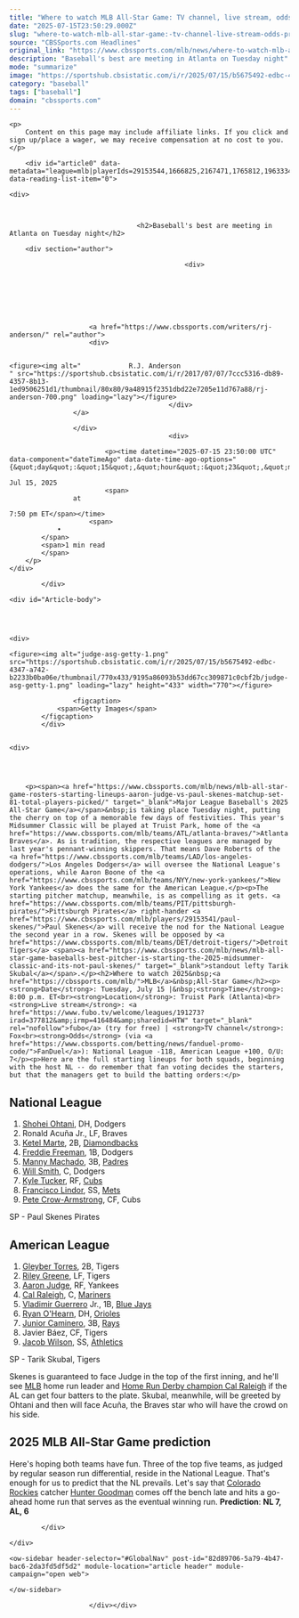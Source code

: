 ```yaml
---
title: "Where to watch MLB All-Star Game: TV channel, live stream, odds, prediction, start time for Midsummer Classic"
date: "2025-07-15T23:50:29.000Z"
slug: "where-to-watch-mlb-all-star-game:-tv-channel-live-stream-odds-prediction-start-time-for-midsummer-classic"
source: "CBSSports.com Headlines"
original_link: "https://www.cbssports.com/mlb/news/where-to-watch-mlb-all-star-game-tv-channel-live-stream-odds-prediction-start-time-for-midsummer-classic/"
description: "Baseball's best are meeting in Atlanta on Tuesday night"
mode: "summarize"
image: "https://sportshub.cbsistatic.com/i/r/2025/07/15/b5675492-edbc-4347-a742-b2233b0ba06e/thumbnail/1200x675/a754338873f2b648da47f24d6935a576/judge-asg-getty-1.png"
category: "baseball"
tags: ["baseball"]
domain: "cbssports.com"
---
```

<div id="readability-page-1" class="page"><div id="page-content">
                                            





        

<div id="reading-list-items-container" data-component="articleProgressBar" data-article-progress-bar-options="{&quot;device&quot;:&quot;desktop&quot;,&quot;isAbTestActive&quot;:false,&quot;mode&quot;:&quot;progress&quot;,&quot;showGamblingAds&quot;:true,&quot;taboolaFrequency&quot;:3}">
                    
    <p>
        Content on this page may include affiliate links. If you click and sign up/place a wager, we may receive compensation at no cost to you.
    </p>
        
        <div id="article0" data-metadata="league=mlb|playerIds=29153544,1666825,2167471,1765812,1963334,1630079,2933037,29153541,2071264,26615365,2167332,3126008,1894627,26911639,3117537,2901324,2250617,28839811,2211177,2184352,2221784|teamIds=321,306,316,315,310,312,311,302,314,325,318,330,329,323,326" data-reading-list-item="0">
            

<article>
                                            
    <div>
                            
        

                                    <h2>Baseball's best are meeting in Atlanta on Tuesday night</h2>
                    
        <div section="author">
                                                            
                                                <div>
                                
                                                                            
    
                    
        
            
    
                        <a href="https://www.cbssports.com/writers/rj-anderson/" rel="author">
                        <div>
                                                                                                                        
        
    <figure><img alt="            R.J. Anderson
    " src="https://sportshub.cbsistatic.com/i/r/2017/07/07/7ccc5316-db89-4357-8b13-1ed9506251d1/thumbnail/80x80/9a48915f2351dbd22e7205e11d767a88/rj-anderson-700.png" loading="lazy"></figure>
                                            </div>
                    </a>
            
                    </div>
                                            <div>
                                                                                    
                            <p><time datetime="2025-07-15 23:50:00 UTC" data-component="dateTimeAgo" data-date-time-ago-options="{&quot;day&quot;:&quot;15&quot;,&quot;hour&quot;:&quot;23&quot;,&quot;min&quot;:&quot;50&quot;,&quot;month&quot;:&quot;7&quot;,&quot;year&quot;:&quot;2025&quot;,&quot;hideAfter24Hours&quot;:false}">
                    
    Jul 15, 2025
                            <span>
                    at
                            
    7:50 pm ET</span></time>
                        <span>
                •
            </span>
            <span>1 min read
            </span>
        </p>
    </div>
</div>

            </div>

    <div id="Article-body">
        
    
        
                
    <div>
                            
    <figure><img alt="judge-asg-getty-1.png" src="https://sportshub.cbsistatic.com/i/r/2025/07/15/b5675492-edbc-4347-a742-b2233b0ba06e/thumbnail/770x433/9195a86093b53dd67cc309871c0cbf2b/judge-asg-getty-1.png" loading="lazy" height="433" width="770"></figure>
        
                    <figcaption>
                <span>Getty Images</span>
            </figcaption>
            </div>

    
    <div>
        
        
                            
                
        <p><span><a href="https://www.cbssports.com/mlb/news/mlb-all-star-game-rosters-starting-lineups-aaron-judge-vs-paul-skenes-matchup-set-81-total-players-picked/" target="_blank">Major League Baseball's 2025 All-Star Game</a></span>&nbsp;is taking place Tuesday night, putting the cherry on top of a memorable few days of festivities. This year's Midsummer Classic will be played at Truist Park, home of the <a href="https://www.cbssports.com/mlb/teams/ATL/atlanta-braves/">Atlanta Braves</a>. As is tradition, the respective leagues are managed by last year's pennant-winning skippers. That means Dave Roberts of the <a href="https://www.cbssports.com/mlb/teams/LAD/los-angeles-dodgers/">Los Angeles Dodgers</a> will oversee the National League's operations, while Aaron Boone of the <a href="https://www.cbssports.com/mlb/teams/NYY/new-york-yankees/">New York Yankees</a> does the same for the American League.</p><p>The starting pitcher matchup, meanwhile, is as compelling as it gets. <a href="https://www.cbssports.com/mlb/teams/PIT/pittsburgh-pirates/">Pittsburgh Pirates</a> right-hander <a href="https://www.cbssports.com/mlb/players/29153541/paul-skenes/">Paul Skenes</a> will receive the nod for the National League the second year in a row. Skenes will be opposed by <a href="https://www.cbssports.com/mlb/teams/DET/detroit-tigers/">Detroit Tigers</a> <span><a href="https://www.cbssports.com/mlb/news/mlb-all-star-game-baseballs-best-pitcher-is-starting-the-2025-midsummer-classic-and-its-not-paul-skenes/" target="_blank">standout lefty Tarik Skubal</a></span>.</p><h2>Where to watch 2025&nbsp;<a href="https://cbssports.com/mlb/">MLB</a>&nbsp;All-Star Game</h2><p><strong>Date</strong>: Tuesday, July 15 |&nbsp;<strong>Time</strong>: 8:00 p.m. ET<br><strong>Location</strong>: Truist Park (Atlanta)<br><strong>Live stream</strong>: <a href="https://www.fubo.tv/welcome/leagues/191273?irad=377812&amp;irmp=416484&amp;sharedid=HTW" target="_blank" rel="nofollow">fubo</a> (try for free) | <strong>TV channel</strong>: Fox<br><strong>Odds</strong> (via <a href="https://www.cbssports.com/betting/news/fanduel-promo-code/">FanDuel</a>): National League -118, American League +100, O/U: 7</p><p>Here are the full starting lineups for both squads, beginning with the host NL -- do remember that fan voting decides the starters, but that the managers get to build the batting orders:</p>
        

<h2>National League</h2><ol><li><a href="https://www.cbssports.com/mlb/players/2901324/shohei-ohtani/">Shohei Ohtani</a>, DH, Dodgers</li><li>Ronald Acuña Jr., LF, Braves</li><li><a href="https://www.cbssports.com/mlb/players/1963334/ketel-marte/">Ketel Marte</a>, 2B, <a href="https://www.cbssports.com/mlb/teams/ARI/arizona-diamondbacks/">Diamondbacks</a></li><li><a href="https://www.cbssports.com/mlb/players/1630079/freddie-freeman/">Freddie Freeman</a>, 1B, Dodgers</li><li><a href="https://www.cbssports.com/mlb/players/1765812/manny-machado/">Manny Machado</a>, 3B, <a href="https://www.cbssports.com/mlb/teams/SD/san-diego-padres/">Padres</a></li><li><a href="https://www.cbssports.com/mlb/players/1666825/will-smith/">Will Smith</a>, C, Dodgers</li><li><a href="https://www.cbssports.com/mlb/players/2184352/kyle-tucker/">Kyle Tucker</a>, RF, <a href="https://www.cbssports.com/mlb/teams/CHC/chicago-cubs/">Cubs</a></li><li><a href="https://www.cbssports.com/mlb/players/1894627/francisco-lindor/">Francisco Lindor</a>, SS, <a href="https://www.cbssports.com/mlb/teams/NYM/new-york-mets/">Mets</a></li><li><a href="https://www.cbssports.com/mlb/players/26615365/pete-crow-armstrong/">Pete Crow-Armstrong</a>, CF, Cubs</li></ol><p>SP - Paul Skenes Pirates</p><h2>American League</h2><ol><li><a href="https://www.cbssports.com/mlb/players/2167471/gleyber-torres/">Gleyber Torres</a>, 2B, Tigers</li><li><a href="https://www.cbssports.com/mlb/players/3117537/riley-greene/">Riley Greene</a>, LF, Tigers</li><li><a href="https://www.cbssports.com/mlb/players/2071264/aaron-judge/">Aaron Judge</a>, RF, Yankees</li><li><a href="https://www.cbssports.com/mlb/players/2933037/cal-raleigh/">Cal Raleigh</a>, C, <a href="https://www.cbssports.com/mlb/teams/SEA/seattle-mariners/">Mariners</a></li><li><a href="https://www.cbssports.com/mlb/players/2221784/vladimir-guerrero/">Vladimir Guerrero</a> Jr., 1B, <a href="https://www.cbssports.com/mlb/teams/TOR/toronto-blue-jays/">Blue Jays</a></li><li><a href="https://www.cbssports.com/mlb/players/2211177/ryan-ohearn/">Ryan O'Hearn</a>, DH, <a href="https://www.cbssports.com/mlb/teams/BAL/baltimore-orioles/">Orioles</a></li><li><a href="https://www.cbssports.com/mlb/players/28839811/junior-caminero/">Junior Caminero</a>, 3B, <a href="https://www.cbssports.com/mlb/teams/TB/tampa-bay-rays/">Rays</a></li><li>Javier Báez, CF, Tigers</li><li><a href="https://www.cbssports.com/mlb/players/29153544/jacob-wilson/">Jacob Wilson</a>, SS, <a href="https://www.cbssports.com/mlb/teams/ATH/athletics/">Athletics</a></li></ol><p>SP - Tarik Skubal, Tigers</p><p>Skenes is guaranteed to face Judge in the top of the first inning, and he'll see <a href="https://cbssports.com/mlb/">MLB</a> home run leader and <span><a href="https://www.cbssports.com/mlb/news/how-cal-raleigh-learned-to-do-it-all-and-why-hitting-doesnt-come-first-for-mlb-home-run-derby-champ/" target="_blank">Home Run Derby champion Cal Raleigh</a></span> if the AL can get four batters to the plate. Skubal, meanwhile, will be greeted by Ohtani and then will face Acuña, the Braves star who will have the crowd on his side.</p>
        

<h2>2025 MLB All-Star Game prediction&nbsp;</h2><p>Here's hoping both teams have fun. Three of the top five teams, as judged by regular season run differential, reside in the National League. That's enough for us to predict that the NL prevails. Let's say that <a href="https://www.cbssports.com/mlb/teams/COL/colorado-rockies/">Colorado Rockies</a> catcher <a href="https://www.cbssports.com/mlb/players/26911639/hunter-goodman/">Hunter Goodman</a> comes off the bench late and hits a go-ahead home run that serves as the eventual winning run. <strong>Prediction</strong>: <strong>NL 7, AL, 6</strong></p>


        
            </div>

    </div>
</article>
        </div>
    </div>



    
    
        
    <ow-sidebar header-selector="#GlobalNav" post-id="82d89706-5a79-4b47-bac6-2da3fd5df5d2" module-location="article header" module-campaign="open web">
        
    </ow-sidebar>
    
                        </div></div>